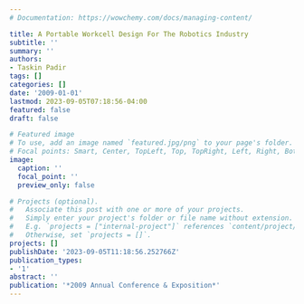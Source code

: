 ```yaml
---
# Documentation: https://wowchemy.com/docs/managing-content/

title: A Portable Workcell Design For The Robotics Industry
subtitle: ''
summary: ''
authors:
- Taskin Padir
tags: []
categories: []
date: '2009-01-01'
lastmod: 2023-09-05T07:18:56-04:00
featured: false
draft: false

# Featured image
# To use, add an image named `featured.jpg/png` to your page's folder.
# Focal points: Smart, Center, TopLeft, Top, TopRight, Left, Right, BottomLeft, Bottom, BottomRight.
image:
  caption: ''
  focal_point: ''
  preview_only: false

# Projects (optional).
#   Associate this post with one or more of your projects.
#   Simply enter your project's folder or file name without extension.
#   E.g. `projects = ["internal-project"]` references `content/project/deep-learning/index.md`.
#   Otherwise, set `projects = []`.
projects: []
publishDate: '2023-09-05T11:18:56.252766Z'
publication_types:
- '1'
abstract: ''
publication: '*2009 Annual Conference & Exposition*'
---
```

